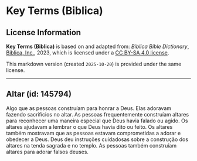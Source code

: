 # Key Terms (Biblica)

## License Information

**Key Terms (Biblica)** is based on and adapted from: _Biblica Bible Dictionary_, [Biblica, Inc.](https://www.biblica.com/), 2023, which is licensed under a [CC BY-SA 4.0 license](https://creativecommons.org/licenses/by-sa/4.0/legalcode.en).

This markdown version (created `2025-10-20`) is provided under the same license.



--------------------------------

## Altar (id: 145794)

Algo que as pessoas construíam para honrar a Deus. Elas adoravam fazendo sacrifícios no altar. As pessoas frequentemente construíam altares para reconhecer uma maneira especial que Deus havia falado ou agido. Os altares ajudavam a lembrar o que Deus havia dito ou feito. Os altares também mostravam que as pessoas estavam comprometidas a adorar e obedecer a Deus. Deus deu instruções cuidadosas sobre a construção dos altares na tenda sagrada e no templo. As pessoas também construíam altares para adorar falsos deuses.


